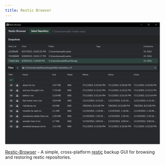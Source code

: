 ```yaml
---
title: Restic Browser
---
```


![Restic Browser](../../../../assets/showcase-images/restic-browser-2.png)

[Restic-Browser](https://github.com/emuell/restic-browser) - A simple,
cross-platform [restic](https://github.com/restic/restic) backup GUI for
browsing and restoring restic repositories.
